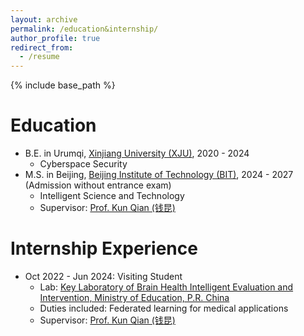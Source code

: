 ```yaml
---
layout: archive
permalink: /education&internship/
author_profile: true
redirect_from:
  - /resume
---
```


{% include base_path %}

Education
======
* B.E. in Urumqi, [Xinjiang University (XJU)](https://www.xju.edu.cn/), 2020 - 2024
  * Cyberspace Security 
* M.S. in Beijing, [Beijing Institute of Technology (BIT)](https://www.bit.edu.cn/), 2024 - 2027 (Admission without entrance exam)
  * Intelligent Science and Technology
  * Supervisor: [Prof. Kun Qian (钱昆)](https://eecsqian.com/) 

Internship Experience
======
* Oct 2022 - Jun 2024: Visiting Student
  * Lab: [Key Laboratory of Brain Health Intelligent Evaluation and Intervention, Ministry of Education, P.R. China](https://bhe-lab.org/)
  * Duties included: Federated learning for medical applications
  * Supervisor: [Prof. Kun Qian (钱昆)](https://eecsqian.com/) 



